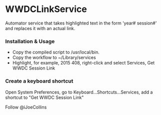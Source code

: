 # WWDCLinkService
Automator service that takes highlighted text in the form 'year# session#' and replaces it with an actual link.

### Installation & Usage
- Copy the compiled script to /usr/local/bin.
- Copy the workflow to ~/Library/services
- Highlight, for example, 2015 408, right-click and select Services, Get WWDC Session Link

### Create a keyboard shortcut
Open System Preferences, go to Keyboard...Shortcuts...Services, add a shortcut to "Get WWDC Session Link"

Follow @iJoeCollins

